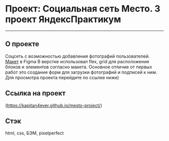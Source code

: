 # Проект: Социальная сеть Место. 3 проект ЯндексПрактикум
------
## О проекте
Соцсеть с возможностью добавления фотографий пользователей.
[Макет](https://www.figma.com/file/6O4811T8kDFAjnIPfnQbdq/JavaScript.-Sprint-4-(Copy)?node-id=28212%3A155) в Figma
В верстке использовал flex, grid для расположения блоков и элементов согласно макета. Основное отличие от первых работ это создание форм для загрузки фотографий и подписей к ним. Для просмотра проекта перейдите по ссылке ниже)

## Ссылка на проект
(https://kapitan4ever.github.io/mesto-project/)

## Стэк
html, css, БЭМ, pixelperfect
